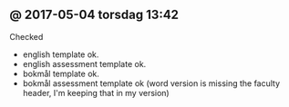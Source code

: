 @ 2017-05-04 torsdag 13:42
---------------------------

Checked
- english template ok.
- english assessment template ok.
- bokmål template ok.
- bokmål assessment template ok (word version is missing the faculty header, I'm keeping that in my version)




